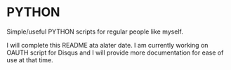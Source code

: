 # PYTHON
Simple/useful PYTHON scripts for regular people like myself.


I will complete this README ata alater date. I am currently working on OAUTH script for Disqus and I will provide more documentation for ease of use at that time.
